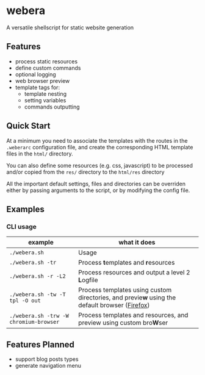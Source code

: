# webera

A versatile shellscript for static website generation

## Features

- process static resources
- define custom commands
- optional logging
- web browser preview
- template tags for:
  - template nesting
  - setting variables
  - commands outputting

## Quick Start

At a minimum you need to associate the templates with the routes in the `.weberarc` configuration file, and create the corresponding HTML template files in the `html/` directory.

You can also define some resources (e.g. css, javascript) to be processed and/or copied from the `res/` directory to the `html/res` directory

All the important default settings, files and directories can be overriden either by passing arguments to the script, or by modifying the config file.

## Examples

### CLI usage

| example           | what it does  |
| ----------------- | ------------- |
| `./webera.sh`     | Usage         |
| `./webera.sh -tr` | Process **t**emplates and **r**esources |
| `./webera.sh -r -L2` | Process resources and output a level 2 **L**ogfile |
| `./webera.sh -tw -T tpl -O out` | Process templates using custom directories, and previe**w** using the default browser ([Firefox](https://www.mozilla.org/firefox/products/)) |
| `./webera.sh -trw -W chromium-browser` | Process templates and resources, and preview using custom bro**W**ser |

## Features Planned

- support blog posts types
- generate navigation menu
